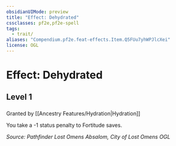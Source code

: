 ```yaml
---
obsidianUIMode: preview
title: "Effect: Dehydrated"
cssclasses: pf2e,pf2e-spell
tags:
  - trait/
aliases: "Compendium.pf2e.feat-effects.Item.Q5FUu7yhWPJlcXei"
license: OGL
---
```

# Effect: Dehydrated
## Level 1
### 






Granted by [[Ancestry Features/Hydration|Hydration]]

You take a -1 status penalty to Fortitude saves.

*Source: Pathfinder Lost Omens Absalom, City of Lost Omens*
*OGL*